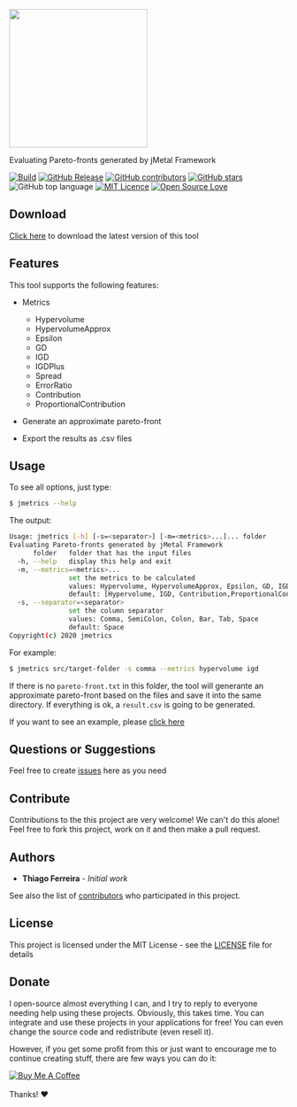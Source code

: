 <img src="https://user-images.githubusercontent.com/114015/79403256-5bacee00-7f5c-11ea-8ce1-93e8128ac5d3.png" width="250px">

Evaluating Pareto-fronts generated by jMetal Framework

[![Build](https://github.com/thiagodnf/jmetrics/actions/workflows/build.yml/badge.svg)](https://github.com/thiagodnf/jmetrics/actions/workflows/build.yml)
[![GitHub Release](https://img.shields.io/github/release/thiagodnf/jmetrics.svg)](https://github.com/thiagodnf/jmetrics/releases/latest)
[![GitHub contributors](https://img.shields.io/github/contributors/thiagodnf/jmetrics.svg)](https://github.com/thiagodnf/jmetrics/graphs/contributors)
[![GitHub stars](https://img.shields.io/github/stars/thiagodnf/jmetrics.svg)](https://github.com/thiagodnf/jmetrics)
![GitHub top language](https://img.shields.io/github/languages/top/thiagodnf/jmetrics)
[![MIT Licence](https://badges.frapsoft.com/os/mit/mit.svg?v=103)](https://opensource.org/licenses/mit-license.php)
[![Open Source Love](https://badges.frapsoft.com/os/v1/open-source.svg?v=103)](https://github.com/ellerbrock/open-source-badges/)

## Download

[Click here](https://github.com/thiagodnf/jmetrics/releases) to download the latest version of this tool 

## Features

This tool supports the following features:
- Metrics
    - Hypervolume
    - HypervolumeApprox
    - Epsilon
    - GD
    - IGD
    - IGDPlus
    - Spread
    - ErrorRatio
    - Contribution
    - ProportionalContribution
    
- Generate an approximate pareto-front
- Export the results as .csv files

## Usage

To see all options, just type:

```sh
$ jmetrics --help
```

The output:

```bash
Usage: jmetrics [-h] [-s=<separator>] [-m=<metrics>...]... folder
Evaluating Pareto-fronts generated by jMetal Framework
      folder   folder that has the input files
  -h, --help   display this help and exit
  -m, --metrics=<metrics>...
               set the metrics to be calculated
               values: Hypervolume, HypervolumeApprox, Epsilon, GD, IGD, IGDPlus, Spread, ErrorRatio, Contribution, ProportionalContribution, ALL
               default: [Hypervolume, IGD, Contribution,ProportionalContribution]
  -s, --separator=<separator>
               set the column separator
               values: Comma, SemiColon, Colon, Bar, Tab, Space
               default: Space
Copyright(c) 2020 jmetrics
```

For example:

```bash
$ jmetrics src/target-folder -s comma --metrics hypervolume igd
```

If there is no ```pareto-front.txt``` in this folder, the tool will generante an approximate pareto-front based on the files and save it into the same directory. If everything is ok, a ```result.csv``` is going to be generated.

If you want to see an example, please [click here](https://github.com/thiagodnf/jmetrics/tree/main/src/main/resources/examples/no-approx-pareto-front)

## Questions or Suggestions

Feel free to create <a href="https://github.com/thiagodnf/jmetrics/issues">issues</a> here as you need

## Contribute

Contributions to the this project are very welcome! We can't do this alone! Feel free to fork this project, work on it and then make a pull request.

## Authors

* **Thiago Ferreira** - *Initial work*

See also the list of [contributors](https://github.com/thiagodnf/jmetrics/graphs/contributors) who participated in this project.

## License

This project is licensed under the MIT License - see the [LICENSE](LICENSE) file for details

## Donate

I open-source almost everything I can, and I try to reply to everyone needing help using these projects. Obviously, this takes time. You can integrate and use these projects in your applications for free! You can even change the source code and redistribute (even resell it).

However, if you get some profit from this or just want to encourage me to continue creating stuff, there are few ways you can do it:

<a href="https://www.buymeacoffee.com/thiagodnf" target="_blank">
  <img src="https://www.buymeacoffee.com/assets/img/guidelines/download-assets-sm-2.svg" alt="Buy Me A Coffee">
</a>
<br/>
<br/>
Thanks! ❤️

